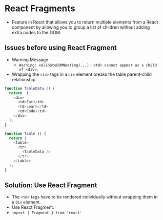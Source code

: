 # React Fragments

- Feature in React that allows you to return multiple elements from a React component by allowing you to group a list of children without adding extra nodes to the DOM.

## Issues before using React Fragment

- Warning Message
    - `Warning: validateDOMNesting(...): <td> cannot appear as a child of <div>.`
- Wrapping the `<td>` tags in a `div` element breaks the table parent-child relationship.

```js
function TableData () {
  return  (
    <div>
      <td>Eat</td>
      <td>Learn</td>
      <td>Code</td>
    </div>
  );
}

function Table () {
  return (
    <table>
      <tr>
        <TableData />
      </tr>
    </table>
  );
}
```

## Solution: Use React Fragment

- The `<td>` tags have to be rendered individually without wrapping them in a `div` element.
- Use React Fragment.
- `import { Fragment } from 'react'`